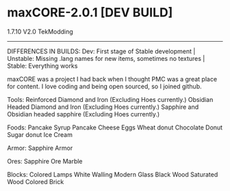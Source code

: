 maxCORE-2.0.1 [DEV BUILD]
===========

1.7.10
V2.0
TekModding

------------------------------------------------------------------
DIFFERENCES IN BUILDS:
Dev: First stage of Stable development | Unstable: Missing .lang names for new items, sometimes no textures | Stable: Everything works



maxCORE was a project I had back when I thought PMC was a great place for content. I love coding and being open sourced, so I joined github. 

Tools:
Reinforced Diamond and Iron (Excluding Hoes currently.)
Obsidian Headed Diamond and Iron (Excluding Hoes currently.)
Sapphire and Obsidian headed sapphire (Excluding Hoes currently.)

Foods:
Pancake
Syrup Pancake
Cheese
Eggs
Wheat donut
Chocolate Donut
Sugar donut
Ice Cream

Armor:
Sapphire Armor

Ores:
Sapphire Ore
Marble

Blocks:
Colored Lamps
White Walling
Modern Glass
Black Wood
Saturated Wood
Colored Brick

